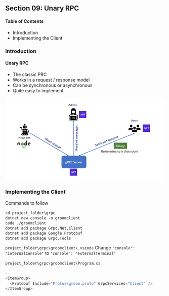 ## Section 09: Unary RPC

#### Table of Contents
- Introduction
- Implementing the Client


### Introduction

#### Unary RPC
- The classic PRC
- Works in a request / response model 
- Can be synchronous or asynchronous
- Quite easy to implement

![Unary](https://github.com/lcycstudio/devops/blob/master/Building%20Web%20APIs%20with%20gRPC%20-%20The%20Complete%20Guide/09_unary_rpc/unary.png)


### Implementing the Client

Commands to follow
```
cd project_folder\grpc
dotnet new console -o groomclient
code ./groomclient
dotnet add package Grpc.Net.Client
dotnet add package Google.Protobuf
dotnet add package Grpc.Tools
```
`project_folder\grpc\groomclient\.vscode`
Change `"console": "internalConsole"` to `"console": "externalTerminal"`

`project_folder\grpc\groomclient\Program.cs`
```cs
...
<ItemGroup>
  <Protobuf Include="Protos\groom.proto" GrpcServices="Client" />
</ItemGroup>
```